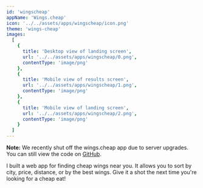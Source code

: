 ```yaml
---
id: 'wingscheap'
appName: 'Wings.cheap'
icon: '../../assets/apps/wingscheap/icon.png'
theme: 'wings-cheap'
images:
  [
    {
      title: 'Desktop view of landing screen',
      url: '../../assets/apps/wingscheap/0.png',
      contentType: 'image/png'
    },
    {
      title: 'Mobile view of results screen',
      url: '../../assets/apps/wingscheap/1.png',
      contentType: 'image/png'
    },
    {
      title: 'Mobile view of landing screen',
      url: '../../assets/apps/wingscheap/2.png',
      contentType: 'image/png'
    }
  ]
---
```


**Note:** We recently shut off the wings.cheap app due to server upgrades. You can still view the code on [GitHub](https://github.com/brandon-pereira/wings-cheap).

I built a web app for finding cheap wings near you. It allows you to sort by city, price, distance, or by the best wings. Give it a shot the next time you're looking for a cheap eat!
